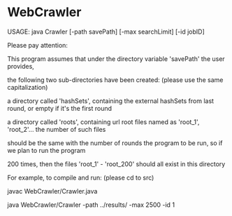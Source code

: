 # WebCrawler

USAGE: java Crawler [-path savePath] [-max searchLimit] [-id jobID]

Please pay attention:

This program assumes that under the directory variable 'savePath' the user provides,

the following two sub-directories have been created: (please use the same capitalization)

a directory called 'hashSets', containing the external hashSets from last round, or empty if it's the first round

a directory called 'roots', containing url root files named as 'root_1', 'root_2'... the number of such files

should be the same with the number of rounds the program to be run, so if we plan to run the program

200 times, then the files 'root_1' - 'root_200' should all exist in this directory

For example, to compile and run: (please cd to src)

javac WebCrawler/Crawler.java

java WebCrawler/Crawler -path ../results/ -max 2500 -id 1

 
